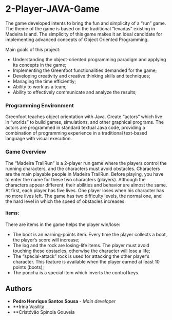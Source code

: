 # 2-Player-JAVA-Game

The game developed intents to bring the fun and simplicity of a “run” game. The theme of the game is based on the traditional “levadas” existing in Madeira Island. 
The simplicity of this game makes it an ideal candidate for implementing advanced concepts of Object Oriented Programming.

Main goals of this project:
* Understanding the object-oriented programming paradigm and applying its concepts in the game;
* Implementing the Greenfoot functionalities demanded for the game;
* Developing creativity and creative thinking skills and techniques;
* Managing the time efficiently;
* Ability to work as a team;
* Ability to effectively communicate and analyze the results;

### Programming Environment

Greenfoot teaches object orientation with Java. Create “actors” which live in “worlds” to build games, simulations, and other graphical programs.
The actors are programmed in standard textual Java code, providing a combination of programming experience in a traditional text-based language with visual execution.

### Game Overview

The “Madeira TrailRun” is a 2-player run game where the players control the running characters, and the characters must avoid obstacles.
Characters are the main playable people in Madeira TrailRun. Before playing, you have to enter the name for these two characters (players). Although the characters appear different, their abilities and behavior are almost the same. At first, each player has five lives. One player loses when his character has no more lives left.
The game has two difficulty levels, the normal one, and the hard level in which the speed of obstacles increases.

#### Items:

There are items in the game helps the player win/lose:
* The boot is an earning-points item. Every time the player collects a boot, the player’s score will increase;
* The log and the rock are losing-life items. The player must avoid touching these obstacles, otherwise the character will lose a life;
* The “special-attack” rock is used for attacking the other player’s character. This feature is available when the player earned at least 10 points (boots);
* The poncha is a special item which inverts the control keys.

## Authors

* **Pedro Henrique Santos Sousa** - *Main developer*
* **Irina Vasilița
* **Cristóvão Spínola Gouveia
